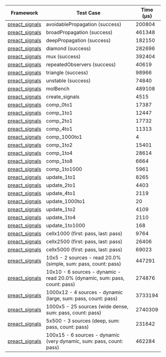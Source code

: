 | Framework | Test Case | Time (μs) |
| --- | --- | --- |
| [preact_signals](https://pub.dev/packages/preact_signals) | avoidablePropagation (success) | 200804 |
| [preact_signals](https://pub.dev/packages/preact_signals) | broadPropagation (success) | 461348 |
| [preact_signals](https://pub.dev/packages/preact_signals) | deepPropagation (success) | 182150 |
| [preact_signals](https://pub.dev/packages/preact_signals) | diamond (success) | 282696 |
| [preact_signals](https://pub.dev/packages/preact_signals) | mux (success) | 392404 |
| [preact_signals](https://pub.dev/packages/preact_signals) | repeatedObservers (success) | 40619 |
| [preact_signals](https://pub.dev/packages/preact_signals) | triangle (success) | 98966 |
| [preact_signals](https://pub.dev/packages/preact_signals) | unstable (success) | 74840 |
| [preact_signals](https://pub.dev/packages/preact_signals) | molBench | 489108 |
| [preact_signals](https://pub.dev/packages/preact_signals) | create_signals | 4515 |
| [preact_signals](https://pub.dev/packages/preact_signals) | comp_0to1 | 17387 |
| [preact_signals](https://pub.dev/packages/preact_signals) | comp_1to1 | 12447 |
| [preact_signals](https://pub.dev/packages/preact_signals) | comp_2to1 | 17732 |
| [preact_signals](https://pub.dev/packages/preact_signals) | comp_4to1 | 11313 |
| [preact_signals](https://pub.dev/packages/preact_signals) | comp_1000to1 | 4 |
| [preact_signals](https://pub.dev/packages/preact_signals) | comp_1to2 | 15401 |
| [preact_signals](https://pub.dev/packages/preact_signals) | comp_1to4 | 28614 |
| [preact_signals](https://pub.dev/packages/preact_signals) | comp_1to8 | 6664 |
| [preact_signals](https://pub.dev/packages/preact_signals) | comp_1to1000 | 5961 |
| [preact_signals](https://pub.dev/packages/preact_signals) | update_1to1 | 8265 |
| [preact_signals](https://pub.dev/packages/preact_signals) | update_2to1 | 4403 |
| [preact_signals](https://pub.dev/packages/preact_signals) | update_4to1 | 2119 |
| [preact_signals](https://pub.dev/packages/preact_signals) | update_1000to1 | 20 |
| [preact_signals](https://pub.dev/packages/preact_signals) | update_1to2 | 4109 |
| [preact_signals](https://pub.dev/packages/preact_signals) | update_1to4 | 2110 |
| [preact_signals](https://pub.dev/packages/preact_signals) | update_1to1000 | 168 |
| [preact_signals](https://pub.dev/packages/preact_signals) | cellx1000 (first: pass, last: pass) | 9764 |
| [preact_signals](https://pub.dev/packages/preact_signals) | cellx2500 (first: pass, last: pass) | 26406 |
| [preact_signals](https://pub.dev/packages/preact_signals) | cellx5000 (first: pass, last: pass) | 69023 |
| [preact_signals](https://pub.dev/packages/preact_signals) | 10x5 - 2 sources - read 20.0% (simple, sum: pass, count: pass) | 447291 |
| [preact_signals](https://pub.dev/packages/preact_signals) | 10x10 - 6 sources - dynamic - read 20.0% (dynamic, sum: pass, count: pass) | 274876 |
| [preact_signals](https://pub.dev/packages/preact_signals) | 1000x12 - 4 sources - dynamic (large, sum: pass, count: pass) | 3733194 |
| [preact_signals](https://pub.dev/packages/preact_signals) | 1000x5 - 25 sources (wide dense, sum: pass, count: pass) | 2740309 |
| [preact_signals](https://pub.dev/packages/preact_signals) | 5x500 - 3 sources (deep, sum: pass, count: pass) | 231642 |
| [preact_signals](https://pub.dev/packages/preact_signals) | 100x15 - 6 sources - dynamic (very dynamic, sum: pass, count: pass) | 462284 |
